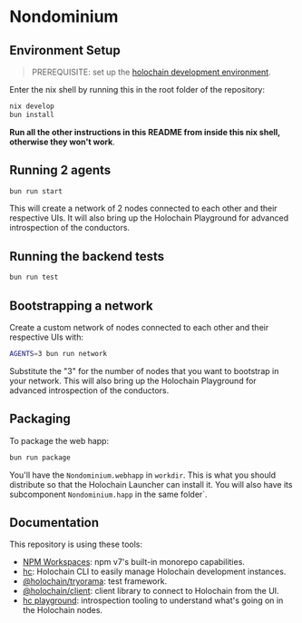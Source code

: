 # Nondominium

## Environment Setup

> PREREQUISITE: set up the [holochain development environment](https://developer.holochain.org/docs/install/).

Enter the nix shell by running this in the root folder of the repository: 

```bash
nix develop
bun install
```

**Run all the other instructions in this README from inside this nix shell, otherwise they won't work**.

## Running 2 agents
 
```bash
bun run start
```

This will create a network of 2 nodes connected to each other and their respective UIs.
It will also bring up the Holochain Playground for advanced introspection of the conductors.

## Running the backend tests

```bash
bun run test
```

## Bootstrapping a network

Create a custom network of nodes connected to each other and their respective UIs with:

```bash
AGENTS=3 bun run network
```

Substitute the "3" for the number of nodes that you want to bootstrap in your network.
This will also bring up the Holochain Playground for advanced introspection of the conductors.

## Packaging

To package the web happ:
``` bash
bun run package
```

You'll have the `Nondominium.webhapp` in `workdir`. This is what you should distribute so that the Holochain Launcher can install it.
You will also have its subcomponent `Nondominium.happ` in the same folder`.

## Documentation

This repository is using these tools:
- [NPM Workspaces](https://docs.npmjs.com/cli/v7/using-npm/workspaces/): npm v7's built-in monorepo capabilities.
- [hc](https://github.com/holochain/holochain/tree/develop/crates/hc): Holochain CLI to easily manage Holochain development instances.
- [@holochain/tryorama](https://www.npmjs.com/package/@holochain/tryorama): test framework.
- [@holochain/client](https://www.npmjs.com/package/@holochain/client): client library to connect to Holochain from the UI.
- [hc playground](https://github.com/darksoil-studio/holochain-playground): introspection tooling to understand what's going on in the Holochain nodes.
